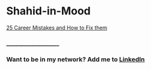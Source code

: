 # Shahid-in-Mood

[25 Career Mistakes and How to Fix them](https://github.com/shahidnz/Shahid-in-Mood/blob/main/25%20Career%20Mistakes.pdf)




### __________________
### Want to be in my network? Add me to [LinkedIn](https://www.linkedin.com/in/shahidsid/)


